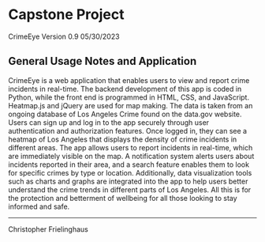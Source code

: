 # Capstone Project

CrimeEye Version 0.9 05/30/2023

## General Usage Notes and Application

CrimeEye is a web application that enables users to view and report crime incidents in real-time. The backend development of this app is coded in Python, while the front end is programmed in HTML, CSS, and JavaScript. Heatmap.js and jQuery are used for map making. The data is taken from an ongoing database of Los Angeles Crime found on the data.gov website. Users can sign up and log in to the app securely through user authentication and authorization features. Once logged in, they can see a heatmap of Los Angeles that displays the density of crime incidents in different areas. The app allows users to report incidents in real-time, which are immediately visible on the map. A notification system alerts users about incidents reported in their area, and a search feature enables them to look for specific crimes by type or location. Additionally, data visualization tools such as charts and graphs are integrated into the app to help users better understand the crime trends in different parts of Los Angeles. All this is for the protection and betterment of wellbeing for all those looking to stay informed and safe.

----------------------------------------------------------------------------------

Christopher Frielinghaus

